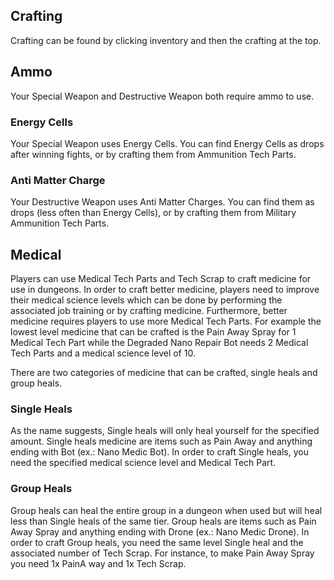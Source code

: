 ## Crafting

Crafting can be found by clicking inventory and then the crafting at the top.  

## Ammo  

Your Special Weapon and Destructive Weapon both require ammo to use.  

### Energy Cells  

Your Special Weapon uses Energy Cells. You can find Energy Cells as drops after winning fights, or by crafting them from Ammunition Tech Parts.  

### Anti Matter Charge  

Your Destructive Weapon uses Anti Matter Charges. You can find them as drops (less often than Energy Cells), or by crafting them from Military Ammunition Tech Parts.  

## Medical  

Players can use Medical Tech Parts and Tech Scrap to craft medicine for use in dungeons. In order to craft better medicine, players need to improve their medical science levels which can be done by performing the associated job training or by crafting medicine. Furthermore, better medicine requires players to use more Medical Tech Parts. For example the lowest level medicine that can be crafted is the Pain Away Spray  for 1 Medical Tech Part while the Degraded Nano Repair Bot needs 2 Medical Tech Parts and a medical science level of 10.  

There are two categories of medicine that can be crafted, single heals and group heals.  

### Single Heals  

As the name suggests, Single heals will only heal yourself for the specified amount. Single heals medicine are items such as Pain Away and anything ending with Bot (ex.: Nano Medic Bot). In order to craft Single heals, you need the specified medical science level and Medical Tech Part.  

### Group Heals  

Group heals can heal the entire group in a dungeon when used but will heal less than Single heals of the same tier. Group heals are items such as Pain Away Spray and anything ending with Drone (ex.: Nano Medic Drone). In order to craft Group heals, you need the same level Single heal and the associated number of Tech Scrap. For instance, to make Pain Away Spray you need 1x PainA way and 1x Tech Scrap.  
